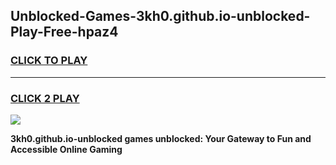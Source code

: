 
## Unblocked-Games-3kh0.github.io-unblocked-Play-Free-hpaz4
<h3>
<a href="https://premium76.site?title=3kh0.github.io-unblocked&ref=23A">CLICK TO PLAY</a></h3>
<hr>

<h3>
<a href="https://premium76.site?title=3kh0.github.io-unblocked&ref=23A">CLICK 2 PLAY</a>
  
</h3>

<a href="https://premium76.site?title=3kh0.github.io-unblocked&ref=23A"><img src="https://clearcache.store/games.png"></a>


**3kh0.github.io-unblocked games unblocked: Your Gateway to Fun and Accessible Online Gaming**
